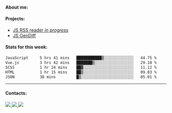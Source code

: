 #### About me:

#### Projects:
- [JS RSS reader *in progress*](https://github.com/GKoil/frontend-project-lvl3)
- [JS GenDiff](https://github.com/GKoil/GenDiff)

#### Stats for this week:
<!--START_SECTION:waka-->

```txt
JavaScript     5 hrs 41 mins   ███████████▒░░░░░░░░░░░░░   44.75 %
Vue.js         3 hrs 42 mins   ███████▒░░░░░░░░░░░░░░░░░   29.18 %
SCSS           1 hr 24 mins    ██▓░░░░░░░░░░░░░░░░░░░░░░   11.12 %
HTML           1 hr 15 mins    ██▒░░░░░░░░░░░░░░░░░░░░░░   09.83 %
JSON           38 mins         █▒░░░░░░░░░░░░░░░░░░░░░░░   05.01 %
```

<!--END_SECTION:waka-->
---
#### Contacts:

<a target='_blank' title='LinkedIn' href="https://www.linkedin.com/in/gkoil/">
  <img src="https://img.shields.io/badge/LinkedIn-0077B5?style=for-the-badge&logo=linkedin&logoColor=white" />
</a>
<a target='_blank' title='Telegram' href="https://t.me/gkoil">
  <img src="https://img.shields.io/badge/Telegram-2CA5E0?style=for-the-badge&logo=telegram&logoColor=white" />
</a>
<a target='_blank' title='Gmail' href="mailto: gk.grigorev@gmail.com">
  <img src="https://img.shields.io/badge/Gmail-D14836?style=for-the-badge&logo=gmail&logoColor=white" />
</a>

